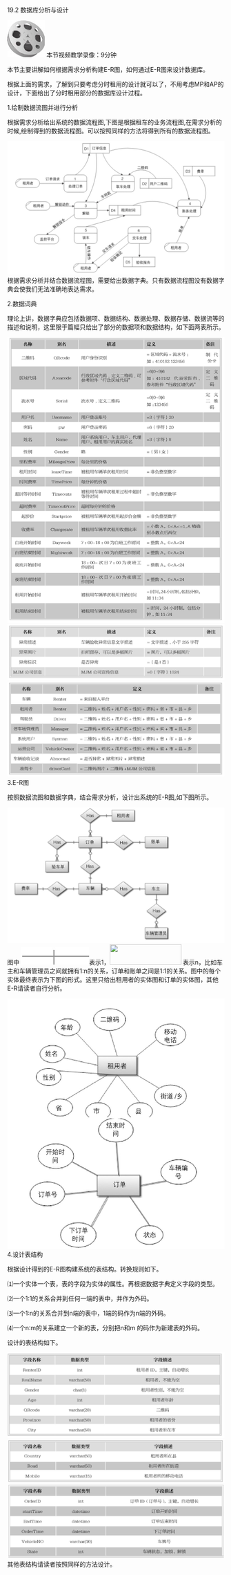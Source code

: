 ### 
  19.2 数据库分析与设计


<img class="my_markdown" class="h-pic" src="../images/Figure-0427-338.jpg" style="width:87px;  height: 86px; "/> 本节视频教学录像：9分钟

本节主要讲解如何根据需求分析构建E-R图，如何通过E-R图来设计数据库。

根据上面的需求，了解到只要考虑分时租用的设计就可以了，不用考虑MP和AP的设计，下面给出了分时租用部分的数据库设计过程。

1.绘制数据流图并进行分析

根据需求分析给出系统的数据流程图,下图是根据租车的业务流程图,在需求分析的时候,绘制得到的数据流程图。可以按照同样的方法将得到所有的数据流程图。

![Figure-0427-339.jpg](../images/Figure-0427-339.jpg)
根据需求分析并结合数据流程图，需要给出数据字典。只有数据流程图没有数据字典会使我们无法准确地表达需求。

2.数据词典

理论上讲，数据字典应包括数据项、数据结构、数据处理、数据存储、数据流等的描述和说明，这里限于篇幅只给出了部分的数据项和数据结构，如下面两表所示。

![Figure-0428-340.jpg](../images/Figure-0428-340.jpg)
![Figure-0429-341.jpg](../images/Figure-0429-341.jpg)
![Figure-0429-342.jpg](../images/Figure-0429-342.jpg)
3.E-R图

按照数据流图和数据字典，结合需求分析，设计出系统的E-R图,如下图所示。

![Figure-0429-343.jpg](../images/Figure-0429-343.jpg)
图中 <img class="my_markdown" class="h-pic" src="../images/Figure-0429-344.jpg" style="width:158px;  height: 41px; "/>表示1，<img class="h-pic" src="https://cdn.ptpress.cn/pubcloud/5B0A982E/ushu/N18184/online/FBOL6c694c89fe0c5/images/Figure-0429-345.jpg" style="width:166px;  height: 47px; "/> 表示n，比如车主和车辆管理员之间就拥有1∶n的关系，订单和账单之间是1∶1的关系。图中的每个实体最终表示为下图的形式。这里只给出租用者的实体图和订单的实体图，其他E-R请读者自行分析。

![Figure-0430-346.jpg](../images/Figure-0430-346.jpg)
4.设计表结构

根据设计得到的E-R图构建系统的表结构。转换规则如下。

⑴一个实体一个表，表的字段为实体的属性。再根据数据字典定义字段的类型。

⑵一个1∶1的关系合并到任何一端的表中，并作为外码。

⑶一个1∶n的关系合并到n端的表中，1端的码作为n端的外码。

⑷一个n∶m的关系建立一个新的表，分别把n和m 的码作为新建表的外码。

设计的表结构如下。

![Figure-0430-347.jpg](../images/Figure-0430-347.jpg)
![Figure-0431-348.jpg](../images/Figure-0431-348.jpg)
![Figure-0431-349.jpg](../images/Figure-0431-349.jpg)
其他表结构请读者按照同样的方法设计。

